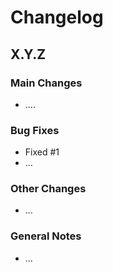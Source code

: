 Changelog
================================================================================

X.Y.Z
--------------------------------------------------------------------------------

### Main Changes

* ....

### Bug Fixes

* Fixed #1
* ...

### Other Changes

* ...

### General Notes

* ...
